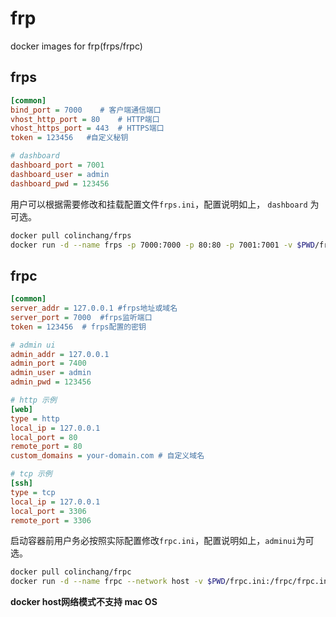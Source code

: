 # frp

docker images for frp(frps/frpc)

## frps

```ini
[common]
bind_port = 7000    # 客户端通信端口
vhost_http_port = 80    # HTTP端口
vhost_https_port = 443  # HTTPS端口 
token = 123456   #自定义秘钥

# dashboard
dashboard_port = 7001
dashboard_user = admin
dashboard_pwd = 123456
```

用户可以根据需要修改和挂载配置文件`frps.ini`，配置说明如上， `dashboard` 为可选。

```bash
docker pull colinchang/frps
docker run -d --name frps -p 7000:7000 -p 80:80 -p 7001:7001 -v $PWD/frps.ini:/frps/frps.ini colinchang/frps
```

## frpc
```ini
[common]
server_addr = 127.0.0.1 #frps地址或域名
server_port = 7000  #frps监听端口
token = 123456  # frps配置的密钥

# admin ui
admin_addr = 127.0.0.1
admin_port = 7400
admin_user = admin
admin_pwd = 123456

# http 示例
[web]
type = http
local_ip = 127.0.0.1
local_port = 80
remote_port = 80
custom_domains = your-domain.com # 自定义域名

# tcp 示例
[ssh]
type = tcp
local_ip = 127.0.0.1
local_port = 3306
remote_port = 3306
```
启动容器前用户务必按照实际配置修改`frpc.ini`，配置说明如上，`adminui`为可选。

```bash
docker pull colinchang/frpc
docker run -d --name frpc --network host -v $PWD/frpc.ini:/frpc/frpc.ini colinchang/frpc
```
**docker host网络模式不支持 mac OS**
